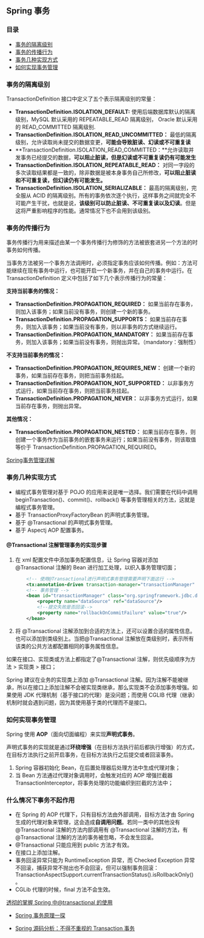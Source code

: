 ## Spring 事务



### 目录

- [事务的隔离级别](#事务的隔离级别)
- [事务的传播行为](#事务的传播行为)
- [事务几种实现方式](#事务几种实现方式)
- [如何实现事务管理](#如何实现事务管理)

### 事务的隔离级别

TransactionDefinition 接口中定义了五个表示隔离级别的常量：

- **TransactionDefinition.ISOLATION_DEFAULT:**	使用后端数据库默认的隔离级别，MySQL 默认采用的 REPEATABLE_READ 隔离级别， Oracle 默认采用的 READ_COMMITTED 隔离级别.
- **TransactionDefinition.ISOLATION_READ_UNCOMMITTED：** 最低的隔离级别，允许读取尚未提交的数据变更，**可能会导致脏读、幻读或不可重复读**
- **TransactionDefinition.ISOLATION_READ_COMMITTED：**允许读取并发事务已经提交的数据，**可以阻止脏读，但是幻读或不可重复读仍有可能发生**
- **TransactionDefinition.ISOLATION_REPEATABLE_READ：** 对同一字段的多次读取结果都是一致的，除非数据是被本身事务自己所修改，**可以阻止脏读和不可重复读，但幻读仍有可能发生。**
- **TransactionDefinition.ISOLATION_SERIALIZABLE：** 最高的隔离级别，完全服从 ACID 的隔离级别。所有的事务依次逐个执行，这样事务之间就完全不可能产生干扰，也就是说，**该级别可以防止脏读、不可重复读以及幻读**。但是这将严重影响程序的性能。通常情况下也不会用到该级别。



### 事务的传播行为

事务传播行为用来描述由某一个事务传播行为修饰的方法被嵌套进另一个方法的时事务如何传播。

当事务方法被另一个事务方法调用时，必须指定事务应该如何传播。例如：方法可能继续在现有事务中运行，也可能开启一个新事务，并在自己的事务中运行。在 TransactionDefinition 定义中包括了如下几个表示传播行为的常量：

**支持当前事务的情况：**

- **TransactionDefinition.PROPAGATION_REQUIRED：** 如果当前存在事务，则加入该事务；如果当前没有事务，则创建一个新的事务。
- **TransactionDefinition.PROPAGATION_SUPPORTS：** 如果当前存在事务，则加入该事务；如果当前没有事务，则以非事务的方式继续运行。
- **TransactionDefinition.PROPAGATION_MANDATORY：** 如果当前存在事务，则加入该事务；如果当前没有事务，则抛出异常。（mandatory：强制性）



**不支持当前事务的情况：**

- **TransactionDefinition.PROPAGATION_REQUIRES_NEW：** 创建一个新的事务，如果当前存在事务，则把当前事务挂起。
- **TransactionDefinition.PROPAGATION_NOT_SUPPORTED：** 以非事务方式运行，如果当前存在事务，则把当前事务挂起。
- **TransactionDefinition.PROPAGATION_NEVER：** 以非事务方式运行，如果当前存在事务，则抛出异常。



**其他情况：**

- **TransactionDefinition.PROPAGATION_NESTED：** 如果当前存在事务，则创建一个事务作为当前事务的嵌套事务来运行；如果当前没有事务，则该取值等价于 TransactionDefinition.PROPAGATION_REQUIRED。





[Spring事务管理详解](https://juejin.im/post/5b00c52ef265da0b95276091#heading-9)



### 事务几种实现方式

- 编程式事务管理对基于 POJO 的应用来说是唯一选择。我们需要在代码中调用 beginTransaction()、commit()、rollback() 等事务管理相关的方法，这就是编程式事务管理。
- 基于 TransactionProxyFactoryBean 的声明式事务管理。
- 基于 @Transactional 的声明式事务管理。
- 基于 Aspectj AOP 配置事务。



#### @Transactional 注解管理事务的实现步骤

1. 在 xml 配置文件中添加事务配置信息，让 Spring 容器对添加 @Transactional 注解的 Bean 进行加工处理，以织入事务管理切面；

   ```xml
       <!-- 使用@Transactional进行声明式事务管理需要声明下面这行 -->
       <tx:annotation-driven transaction-manager="transactionManager" proxy-target-class="true" />
       <!-- 事务管理 -->
       <bean id="transactionManager" class="org.springframework.jdbc.datasource.DataSourceTransactionManager">
           <property name="dataSource" ref="dataSource"/>
           <!--提交失败是否回滚-->
           <property name="rollbackOnCommitFailure" value="true"/>
       </bean>
   ```

2. 将 @Transactional 注解添加到合适的方法上，还可以设置合适的属性信息。也可以添加到类级别上。当把@Transactional 注解放在类级别时，表示所有该类的公共方法都配置相同的事务属性信息。



如果在接口、实现类或方法上都指定了@Transactional 注解，则优先级顺序为方法 > 实现类 > 接口；

Spring 建议在业务的实现类上添加 @Transactional 注解。因为注解不能被继承，所以在接口上添加注解不会被实现类继承，那么实现类不会添加事务增强。如果使用 JDK 代理机制（基于接口的代理）是没问题；而使用 CGLIB 代理（继承）机制时就会遇到问题，因为其使用基于类的代理而不是接口。





### 如何实现事务管理

Spring 使用 **AOP**（面向切面编程）来实现**声明式事务**。

声明式事务的实现就是通过**环绕增强**（在目标方法执行前后都执行增强）的方式，在目标方法执行之前开启事务，在目标方法执行之后提交或者回滚事务。



1. Spring 容器初始化 Bean，在后置处理器后处理方法中生成代理对象；
2. 当 Bean 方法通过代理对象调用时，会触发对应的 AOP 增强拦截器 TransactionInterceptor，将事务处理的功能编织到拦截的方法中；



### 什么情况下事务不起作用

- 在 Spring 的 AOP 代理下，只有目标方法由外部调用，目标方法才由 Spring 生成的代理对象来管理，这会造成**自调用问题**。若同一类中的其他没有 @Transactional 注解的方法内部调用有 @Transactional 注解的方法，有 @Transactional 注解的方法的事务被忽略，不会发生回滚。
- @Transactional 只能应用到 public 方法才有效。
- 在接口上添加注解。
- 事务回滚异常只能为 RuntimeException 异常，而 Checked Exception 异常不回滚，捕获异常不抛出也不会回滚，但可以强制事务回滚：TransactionAspectSupport.currentTransactionStatus().isRollbackOnly()。
- CGLib 代理的时候，final 方法不会生效。



[透彻的掌握 Spring 中@transactional 的使用](https://www.ibm.com/developerworks/cn/java/j-master-spring-transactional-use/index.html)



- [Spring 事务原理一探](https://zhuanlan.zhihu.com/p/54067384)

- [Spring 源码分析：不得不重视的 Transaction 事务](https://mp.weixin.qq.com/s/8jWoraaWpeC7qiS6YGLJ_A)